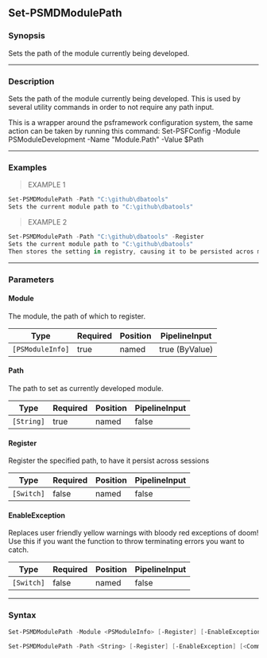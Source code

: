Set-PSMDModulePath
------------------

### Synopsis
Sets the path of the module currently being developed.

---

### Description

Sets the path of the module currently being developed.
This is used by several utility commands in order to not require any path input.

This is a wrapper around the psframework configuration system, the same action can be taken by running this command:
Set-PSFConfig -Module PSModuleDevelopment -Name "Module.Path" -Value $Path

---

### Examples
> EXAMPLE 1

```PowerShell
Set-PSMDModulePath -Path "C:\github\dbatools"
Sets the current module path to "C:\github\dbatools"
```
> EXAMPLE 2

```PowerShell
Set-PSMDModulePath -Path "C:\github\dbatools" -Register
Sets the current module path to "C:\github\dbatools"
Then stores the setting in registry, causing it to be persisted acros multiple sessions.
```

---

### Parameters
#### **Module**
The module, the path of which to register.

|Type            |Required|Position|PipelineInput |
|----------------|--------|--------|--------------|
|`[PSModuleInfo]`|true    |named   |true (ByValue)|

#### **Path**
The path to set as currently developed module.

|Type      |Required|Position|PipelineInput|
|----------|--------|--------|-------------|
|`[String]`|true    |named   |false        |

#### **Register**
Register the specified path, to have it persist across sessions

|Type      |Required|Position|PipelineInput|
|----------|--------|--------|-------------|
|`[Switch]`|false   |named   |false        |

#### **EnableException**
Replaces user friendly yellow warnings with bloody red exceptions of doom!
Use this if you want the function to throw terminating errors you want to catch.

|Type      |Required|Position|PipelineInput|
|----------|--------|--------|-------------|
|`[Switch]`|false   |named   |false        |

---

### Syntax
```PowerShell
Set-PSMDModulePath -Module <PSModuleInfo> [-Register] [-EnableException] [<CommonParameters>]
```
```PowerShell
Set-PSMDModulePath -Path <String> [-Register] [-EnableException] [<CommonParameters>]
```
